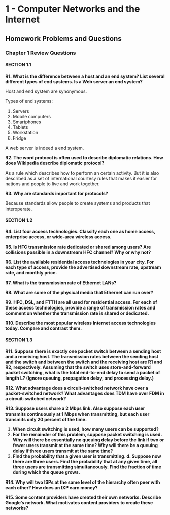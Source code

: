 # 1 - Computer Networks and the Internet

## Homework Problems and Questions

### Chapter 1 Review Questions

#### SECTION 1.1

**R1. What is the difference between a host and an end system? List several different types of end systems. Is a Web server an end system?**

Host and end system are synonymous.

Types of end systems:

1. Servers
2. Mobile computers
3. Smartphones 
4. Tablets
5. Workstation
6. Fridge

A web server is indeed a end system.

**R2. The word protocol is often used to describe diplomatic relations. How does Wikipedia describe diplomatic protocol?**

As a rule which describes how to perform an certain activity. But it is also described as a set of international courtesy rules that makes it easier for nations and people to live and work together.

**R3. Why are standards important for protocols?**

Because standards allow people to create systems and products that interoperate.

#### SECTION 1.2

**R4. List four access technologies. Classify each one as home access, enterprise access, or wide-area wireless access.**

**R5. Is HFC transmission rate dedicated or shared among users? Are collisions possible in a downstream HFC channel? Why or why not?**

**R6. List the available residential access technologies in your city. For each type of access, provide the advertised downstream rate, upstream rate, and monthly price.**

**R7. What is the transmission rate of Ethernet LANs?**

**R8. What are some of the physical media that Ethernet can run over?**

**R9. HFC, DSL, and FTTH are all used for residential access. For each of these access technologies, provide a range of transmission rates and comment on whether the transmission rate is shared or dedicated.**

**R10. Describe the most popular wireless Internet access technologies today. Compare and contrast them.**

#### SECTION 1.3

**R11. Suppose there is exactly one packet switch between a sending host and a receiving host. The transmission rates between the sending host and the switch and between the switch and the receiving host are R1 and R2, respectively. Assuming that the switch uses store-and-forward packet switching, what is the total end-to-end delay to send a packet of length L? (Ignore queuing, propagation delay, and processing delay.)**

**R12. What advantage does a circuit-switched network have over a packet-switched network? What advantages does TDM have over FDM in a circuit-switched network?**

**R13. Suppose users share a 2 Mbps link. Also suppose each user transmits continuously at 1 Mbps when transmitting, but each user transmits only 20 percent of the time.**

1. **When circuit switching is used, how many users can be supported?**
2. **For the remainder of this problem, suppose packet switching is used. Why will there be essentially no queuing delay before the link if two or fewer users transmit at the same time? Why will there be a queuing delay if three users transmit at the same time?**
3. **Find the probability that a given user is transmitting. d. Suppose now there are three users. Find the probability that at any given time, all three users are transmitting simultaneously. Find the fraction of time during which the queue grows.**

**R14. Why will two ISPs at the same level of the hierarchy often peer with each other? How does an IXP earn money?**

**R15. Some content providers have created their own networks. Describe Google’s network. What motivates content providers to create these networks?**